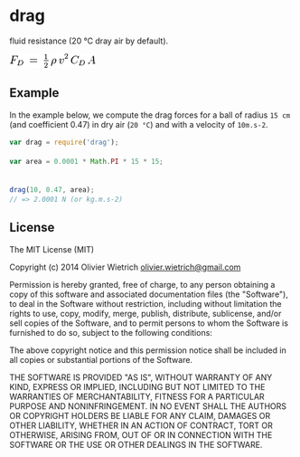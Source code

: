 drag
====

fluid resistance (20 °C dray air by default).

![drag](drag.png)

## Example

In the example below, we compute the drag forces for a ball of radius `15 cm` (and coefficient 0.47) in dry air (`20 °C`) and with a velocity of `10m.s-2`.

```js
var drag = require('drag');

var area = 0.0001 * Math.PI * 15 * 15;


drag(10, 0.47, area);
// => 2.0001 N (or kg.m.s-2)


```

## License

The MIT License (MIT)

Copyright (c) 2014 Olivier Wietrich <olivier.wietrich@gmail.com>

Permission is hereby granted, free of charge, to any person obtaining a copy of this software and associated documentation files (the "Software"), to deal in the Software without restriction, including without limitation the rights to use, copy, modify, merge, publish, distribute, sublicense, and/or sell copies of the Software, and to permit persons to whom the Software is furnished to do so, subject to the following conditions:

The above copyright notice and this permission notice shall be included in all copies or substantial portions of the Software.

THE SOFTWARE IS PROVIDED "AS IS", WITHOUT WARRANTY OF ANY KIND, EXPRESS OR IMPLIED, INCLUDING BUT NOT LIMITED TO THE WARRANTIES OF MERCHANTABILITY, FITNESS FOR A PARTICULAR PURPOSE AND NONINFRINGEMENT. IN NO EVENT SHALL THE AUTHORS OR COPYRIGHT HOLDERS BE LIABLE FOR ANY CLAIM, DAMAGES OR OTHER LIABILITY, WHETHER IN AN ACTION OF CONTRACT, TORT OR OTHERWISE, ARISING FROM, OUT OF OR IN CONNECTION WITH THE SOFTWARE OR THE USE OR OTHER DEALINGS IN THE SOFTWARE.
